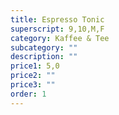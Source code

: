 ```yaml
---
title: Espresso Tonic
superscript: 9,10,M,F
category: Kaffee & Tee
subcategory: ""
description: ""
price1: 5,0
price2: ""
price3: ""
order: 1
---
```

